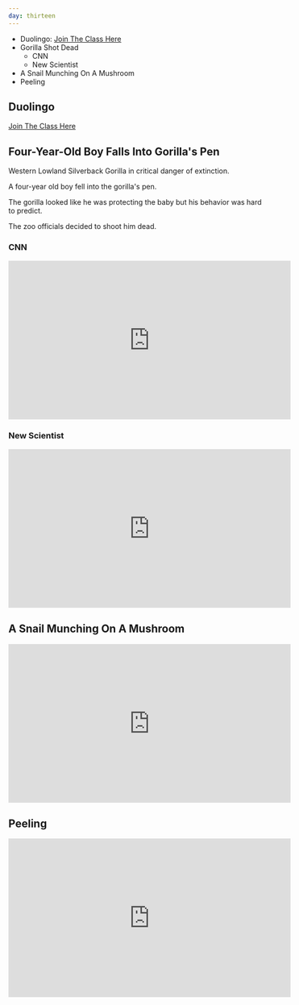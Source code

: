 ```yaml
---
day: thirteen
---
```


- Duolingo: [Join The Class Here](https://www.duolingo.com/o/szejgv)
- Gorilla Shot Dead
  + CNN
  + New Scientist
- A Snail Munching On A Mushroom
- Peeling

## Duolingo

[Join The Class Here](https://www.duolingo.com/o/szejgv)



## Four-Year-Old Boy Falls Into Gorilla's Pen

Western Lowland Silverback Gorilla in critical danger of extinction.

A four-year old boy fell into the gorilla's pen.

The gorilla looked like he was protecting the baby but his behavior was hard to predict.

The zoo officials decided to shoot him dead.

### CNN

<iframe src="https://www.facebook.com/plugins/video.php?href=https%3A%2F%2Fwww.facebook.com%2Fcnn%2Fvideos%2Fvb.5550296508%2F10154853861761509%2F%3Ftype%3D3&show_text=0&width=560" width="560" height="315" style="border:none;overflow:hidden" scrolling="no" frameborder="0" allowTransparency="true" allowFullScreen="true"></iframe>

### New Scientist

<iframe src="https://www.facebook.com/plugins/video.php?href=https%3A%2F%2Fwww.facebook.com%2Fnewscientist%2Fvideos%2Fvb.235877164588%2F10154291061499589%2F%3Ftype%3D3&show_text=0&width=560" width="560" height="315" style="border:none;overflow:hidden" scrolling="no" frameborder="0" allowTransparency="true" allowFullScreen="true"></iframe>

## A Snail Munching On A Mushroom

<iframe src="https://www.facebook.com/plugins/video.php?href=https%3A%2F%2Fwww.facebook.com%2Fsciencedump%2Fvideos%2Fvb.111815475513565%2F1334340933261007%2F%3Ftype%3D3&show_text=0&width=560" width="560" height="315" style="border:none;overflow:hidden" scrolling="no" frameborder="0" allowTransparency="true" allowFullScreen="true"></iframe>

## Peeling

<iframe src="https://www.facebook.com/plugins/video.php?href=https%3A%2F%2Fwww.facebook.com%2FBuzzFeedVideo%2Fvideos%2Fvb.1318800798260799%2F1955273311280208%2F%3Ftype%3D3&show_text=0&width=560" width="560" height="315" style="border:none;overflow:hidden" scrolling="no" frameborder="0" allowTransparency="true" allowFullScreen="true"></iframe>


